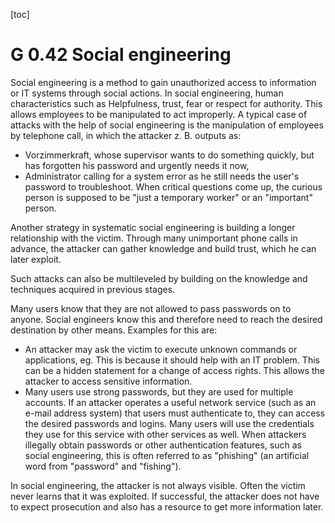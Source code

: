 [toc]
 
G 0.42 Social engineering
=========================

Social engineering is a method to gain unauthorized access to information or IT systems through social actions. In social engineering, human characteristics such as Helpfulness, trust, fear or respect for authority. This allows employees to be manipulated to act improperly. A typical case of attacks with the help of social engineering is the manipulation of employees by telephone call, in which the attacker z. B. outputs as:

* Vorzimmerkraft, whose supervisor wants to do something quickly, but has forgotten his password and urgently needs it now,
* Administrator calling for a system error as he still needs the user's password to troubleshoot.
When critical questions come up, the curious person is supposed to be "just a temporary worker" or an "important" person.

Another strategy in systematic social engineering is building a longer relationship with the victim. Through many unimportant phone calls in advance, the attacker can gather knowledge and build trust, which he can later exploit.

Such attacks can also be multileveled by building on the knowledge and techniques acquired in previous stages.

Many users know that they are not allowed to pass passwords on to anyone. Social engineers know this and therefore need to reach the desired destination by other means. Examples for this are:

* An attacker may ask the victim to execute unknown commands or applications, eg. This is because it should help with an IT problem. This can be a hidden statement for a change of access rights. This allows the attacker to access sensitive information.
* Many users use strong passwords, but they are used for multiple accounts. If an attacker operates a useful network service (such as an e-mail address system) that users must authenticate to, they can access the desired passwords and logins. Many users will use the credentials they use for this service with other services as well.
When attackers illegally obtain passwords or other authentication features, such as social engineering, this is often referred to as "phishing" (an artificial word from "password" and "fishing").

In social engineering, the attacker is not always visible. Often the victim never learns that it was exploited. If successful, the attacker does not have to expect prosecution and also has a resource to get more information later.
